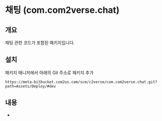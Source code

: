 # 채팅 (com.com2verse.chat)

## 개요

채팅 관련 코드가 포함된 패키지입니다.

## 설치

패키지 매니저에서 아래의 Git 주소로 패키지 추가

```
https://meta-bitbucket.com2us.com/scm/c2verse/com.com2verse.chat.git?path=Assets/Deploy/#dev
```

## 내용

- 

